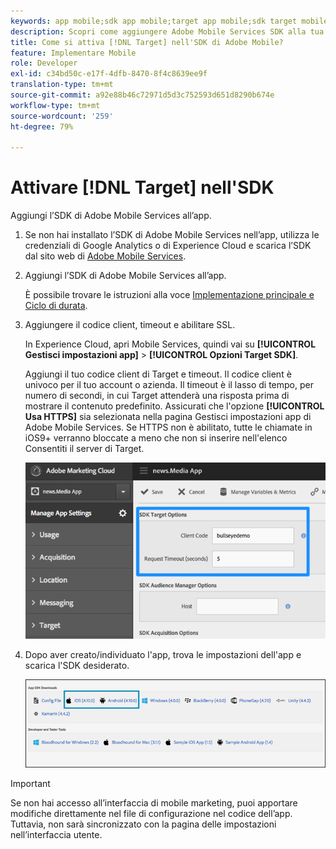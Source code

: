 ```yaml
---
keywords: app mobile;sdk app mobile;target app mobile;sdk target mobile;sdk app mobile;target in sdk
description: Scopri come aggiungere Adobe Mobile Services SDK alla tua app mobile.
title: Come si attiva [!DNL Target] nell'SDK di Adobe Mobile?
feature: Implementare Mobile
role: Developer
exl-id: c34bd50c-e17f-4dfb-8470-8f4c8639ee9f
translation-type: tm+mt
source-git-commit: a92e88b46c72971d5d3c752593d651d8290b674e
workflow-type: tm+mt
source-wordcount: '259'
ht-degree: 79%

---
```


# Attivare [!DNL Target] nell&#39;SDK

Aggiungi l’SDK di Adobe Mobile Services all’app.

1. Se non hai installato l’SDK di Adobe Mobile Services nell’app, utilizza le credenziali di Google Analytics o di Experience Cloud e scarica l’SDK dal sito web di [Adobe Mobile Services](https://mobilemarketing.adobe.com).

1. Aggiungi l’SDK di Adobe Mobile Services all’app.

   È possibile trovare le istruzioni alla voce [Implementazione principale e Ciclo di durata](https://experienceleague.adobe.com/docs/mobile-services/ios/getting-started-ios/dev-qs.html).

1. Aggiungere il codice client, timeout e abilitare SSL.

   In Experience Cloud, apri Mobile Services, quindi vai su **[!UICONTROL Gestisci impostazioni app]** > **[!UICONTROL Opzioni Target SDK]**.

   Aggiungi il tuo codice client di Target e timeout. Il codice client è univoco per il tuo account o azienda. Il timeout è il lasso di tempo, per numero di secondi, in cui Target attenderà una risposta prima di mostrare il contenuto predefinito. Assicurati che l&#39;opzione **[!UICONTROL Usa HTTPS]** sia selezionata nella pagina Gestisci impostazioni app di Adobe Mobile Services. Se HTTPS non è abilitato, tutte le chiamate in iOS9+ verranno bloccate a meno che non si inserire nell&#39;elenco Consentiti il server di Target.

   ![](assets/mobile-clientcode.png)

1. Dopo aver creato/individuato l&#39;app, trova le impostazioni dell&#39;app e scarica l&#39;SDK desiderato.

   ![](assets/download-sdk.png)

>[!IMPORTANT]
>
> Se non hai accesso all’interfaccia di mobile marketing, puoi apportare modifiche direttamente nel file di configurazione nel codice dell’app. Tuttavia, non sarà sincronizzato con la pagina delle impostazioni nell’interfaccia utente.
